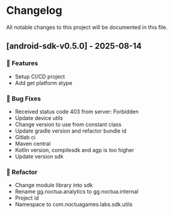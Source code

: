 # Changelog

All notable changes to this project will be documented in this file.

## [android-sdk-v0.5.0] - 2025-08-14

### 🚀 Features

- Setup CI/CD project
- Add get platform stype

### 🐛 Bug Fixes

- Received status code 403 from server: Forbidden
- Update device utils
- Change version to use from constant class
- Update gradle version and refactor bundle id
- Gitlab ci
- Maven central
- Kotlin version, compilesdk and agp is too higher
- Update version sdk

### 🚜 Refactor

- Change module library into sdk
- Rename gg.noctua.analytics to gg.noctua.internal
- Project id
- Namespace to com.noctuagames.labs.sdk.utils

<!-- generated by git-cliff -->
